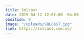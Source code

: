 ```yaml
---
title: Solcast
date: 2019-04-12 12:07:00 -04:00
position: 9
image: "/uploads/SOLCAST.jpg"
link: https://solcast.com.au/
---
```


